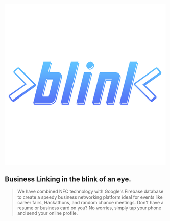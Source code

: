 ![Blink Logo](https://github.com/mi-chellenguyen/blink/blob/master/blink_logo.png)
## Business Linking in the blink of an eye.
>We have combined NFC technology with Google's Firebase database to create a speedy business networking platform ideal
>for events like career fairs, Hackathons, and random chance meetings. Don't have a resume or business card on you? No worries,
>simply tap your phone and send your online profile.

